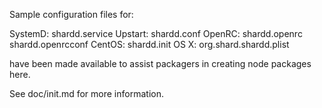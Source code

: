 Sample configuration files for:

SystemD: shardd.service
Upstart: shardd.conf
OpenRC:  shardd.openrc
         shardd.openrcconf
CentOS:  shardd.init
OS X:    org.shard.shardd.plist

have been made available to assist packagers in creating node packages here.

See doc/init.md for more information.
